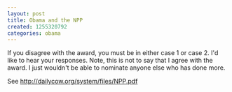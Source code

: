 ```yaml
---
layout: post
title: Obama and the NPP
created: 1255320792
categories: obama
---
```

If you disagree with the award, you must be in either case 1 or case 2. I'd like to hear your responses. Note, this is not to say that I agree with the award. I just wouldn't be able to nominate anyone else who has done more.

See <a href="http://dailycow.org/system/files/NPP.pdf">http://dailycow.org/system/files/NPP.pdf</a>
